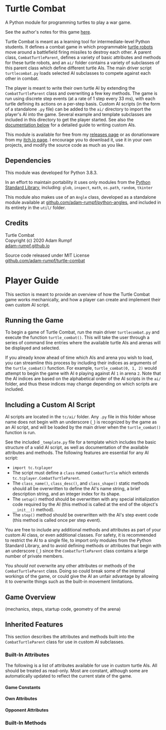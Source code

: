 # Turtle Combat

A Python module for programming turtles to play a war game.

See the author's notes for this game [here](https://adam-rumpf.github.io/programs/turtle_combat.html).

Turtle Combat is meant as a learning tool for intermediate-level Python students. It defines a combat game in which programmable [turtle robots](https://en.wikipedia.org/wiki/Turtle_(robot)) move around a battlefield firing missiles to destroy each other. A parent class, `CombatTurtleParent`, defines a variety of basic attributes and methods for these turtle robots, and an `ai/` folder contains a variety of subclasses of this parent class which define different turtle AIs. The main driver script `turtlecombat.py` loads selected AI subclasses to compete against each other in combat.

The player is meant to write their own turtle AI by extending the `CombatTurtleParent` class and overwriting a few key methods. The game is run using discrete step events (at a rate of 1 step every 33 ms), with each turtle defining its actions on a per-step basis. Custom AI scripts (in the form of a standalone `.py` file) can be added to the `ai/` directory to import the player's AI into the game. Several example and template subclasses are included in this directory to get the player started. See also the [documentation below](#player-guide) for a detailed guide to writing custom AIs.

This module is available for free from my [releases page](https://github.com/adam-rumpf/turtle-combat/releases) or as donationware from my [itch.io page](https://adam-rumpf.itch.io/turtle-combat). I encourage you to download it, use it in your own projects, and modify the source code as much as you like.

## Dependencies

This module was developed for Python 3.8.3.

In an effort to maintain portability it uses only modules from the [Python Standard Library](https://docs.python.org/3/library/), including: `glob`, `inspect`, `math`, `os.path`, `random`, `tkinter`

This module also makes use of an `Angle` class, developed as a standalone module available at [github.com/adam-rumpf/python-angles](https://github.com/adam-rumpf/python-angles), and included in its entirety in the `util/` folder.

## Credits

Turtle Combat  
Copyright (c) 2020 Adam Rumpf  
[adam-rumpf.github.io](https://adam-rumpf.github.io/)

Source code released under MIT License  
[github.com/adam-rumpf/turtle-combat](https://github.com/adam-rumpf/turtle-combat)

# Player Guide

This section is meant to provide an overview of how the Turtle Combat game works mechanically, and how a player can create and implement their own custom AI script.

## Running the Game

To begin a game of Turtle Combat, run the main driver `turtlecombat.py` and execute the function `turtle_combat()`. This will take the user through a series of command line entries where the available turtle AIs and arenas will be displayed and selected.

If you already know ahead of time which AIs and arena you wish to load, you can streamline this process by including their indices as arguments of the `turtle_combat()` function. For example, `turtle_combat(0, 1, 2)` would attempt to begin the game with AI `0` playing against AI `1` in arena `2`. Note that the AI indices are based on the alphabetical order of the AI scripts in the `ai/` folder, and thus these indices may change depending on which scripts are included.

## Including a Custom AI Script

AI scripts are located in the `tc/ai/` folder. Any `.py` file in this folder whose name does not begin with an underscore (`_`) is recognized by the game as an AI script, and will be loaded by the main driver when the `turtle_combat()` function is run.

See the included `_template.py` file for a template which includes the basic structure of a valid AI script, as well as documentation of the available attributes and methods. The following features are essential for any AI script:
* `import tc.tcplayer`
* The script must define a `class` named `CombatTurtle` which extends `tc.tcplayer.CombatTurtleParent`.
* The `class_name()`, `class_desc()`, and `class_shape()` static methods should all be overwritten to define the AI's name string, a brief description string, and an integer index for its shape.
* The `setup()` method should be overwritten with any special initialization code required by the AI (this method is called at the end of the object's `__init__()` method).
* The `step()` method should be overwritten with the AI's step event code (this method is called once per step event).

You are free to include any additional methods and attributes as part of your custom AI class, or even additional classes. For safety, it is recommended to restrict the AI to a single file, to import only modules from the Python Standard Library, and to avoid defining methods or attributes that begin with an underscore (`_`) since the `CombatTurtleParent` class contains a large number of private members.

You _should not_ overwrite any other attributes or methods of the `CombatTurtleParent` class. Doing so could break some of the internal workings of the game, or could give the AI an unfair advantage by allowing it to overwrite things such as the built-in movement limitations.

## Game Overview

(mechanics, steps, startup code, geometry of the arena)

## Inherited Features

This section describes the attributes and methods built into the `CombatTurtleParent` class for use in custom AI subclasses.

### Built-In Attributes

The following is a list of attributes available for use in custom turtle AIs. All should be treated as read-only. Most are constant, although some are automatically updated to reflect the current state of the game.

#### Game Constants

#### Own Attributes

#### Opponent Attributes

### Built-In Methods
